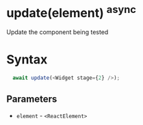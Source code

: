 # update(element) <sup>async</sup>

Update the component being tested

# Syntax

```js
  await update(<Widget stage={2} />);
```
## Parameters

* `element` - `<ReactElement>` 
